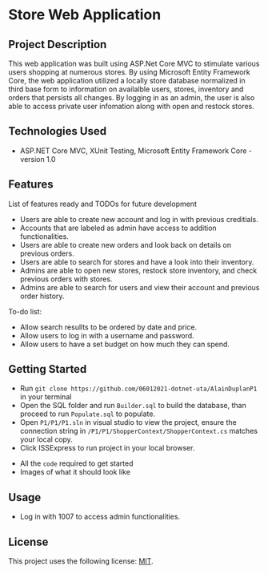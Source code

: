 # Store Web Application

## Project Description

This web application was built using ASP.Net Core MVC to stimulate various users shopping at numerous stores. By using Microsoft Entity Framework Core, the web application utilized a locally store database normalized in third base form to information on availalble users, stores, inventory and orders that persists all changes. By logging in as an admin, the user is also able to access private user infomation along with open and restock stores.

## Technologies Used

* ASP.NET Core MVC, XUnit Testing, Microsoft Entity Framework Core - version 1.0

## Features

List of features ready and TODOs for future development
* Users are able to create new account and log in with previous creditials.
* Accounts that are labeled as admin have access to addition functionalities.
* Users are able to create new orders and look back on details on previous orders.
* Users are able to search for stores and have a look into their inventory.
* Admins are able to open new stores, restock store inventory, and check previous orders with stores.
* Admins are able to search for users and view their account and previous order history.

To-do list:
* Allow search resullts to be ordered by date and price.
* Allow users to log in with a username and password.
* Allow users to have a set budget on how much they can spend.

## Getting Started
   
* Run `git clone https://github.com/06012021-dotnet-uta/AlainDuplanP1` in your terminal
* Open the SQL folder and run `Builder.sql`  to build the database, than proceed to run `Populate.sql` to populate.
* Open `P1/P1/P1.sln` in visual studio to view the project, ensure the connection string in `/P1/P1/ShopperContext/ShopperContext.cs` matches your local copy.
* Click ISSExpress to run project in your local browser.

- All the `code` required to get started
- Images of what it should look like

## Usage

* Log in with 1007 to access admin functionalities.

## License

This project uses the following license: [MIT](https://opensource.org/licenses/MIT).

